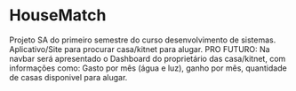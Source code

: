 # HouseMatch
Projeto SA do primeiro semestre do curso desenvolvimento de sistemas.
Aplicativo/Site para procurar casa/kitnet para alugar.
PRO FUTURO:
Na navbar será apresentado o Dashboard do proprietário das casa/kitnet, com informações como: Gasto por mês (água e luz), ganho por mês, quantidade de casas disponivel para alugar.
